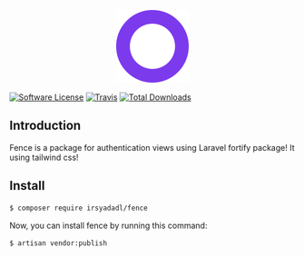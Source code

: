 <p align="center"><img src="/art/logo.svg" alt="Logo Laravel Breeze"></p>

[![Software License](https://img.shields.io/badge/license-MIT-brightgreen.svg?style=flat-square)](LICENSE.md)
[![Travis](https://img.shields.io/travis/irsyadadl/fence.svg?style=flat-square)]()
[![Total Downloads](https://img.shields.io/packagist/dt/irsyadadl/fence.svg?style=flat-square)](https://packagist.org/packages/irsyadadl/fence)

## Introduction
Fence is a package for authentication views using Laravel fortify package! It using tailwind css!

## Install
```bash
$ composer require irsyadadl/fence
```
Now, you can install fence by running this command:
```bash
$ artisan vendor:publish
```

